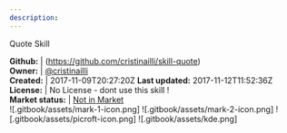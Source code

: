 ```yaml
---
description: 
---
```

Quote Skill



**Github:** | (https://github.com/cristinailli/skill-quote)  
**Owner:** | [@cristinailli](https://github.com/cristinailli)  
**Created:** | 2017-11-09T20:27:20Z  **Last updated:** 2017-11-12T11:52:36Z  
**License:** | No License - dont use this skill !  
**Market status:** | [Not in Market](https://market.mycroft.ai/skill/)  
 ![.gitbook/assets/mark-1-icon.png]  ![.gitbook/assets/mark-2-icon.png]  ![.gitbook/assets/picroft-icon.png]  ![.gitbook/assets/kde.png]  
